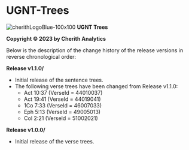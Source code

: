 # UGNT-Trees

![cherithLogoBlue-100x100](https://user-images.githubusercontent.com/105679741/190519269-28c4bc1c-fb8f-4c8f-b119-8aa8188c98d6.png)
**UGNT Trees**

**Copyright © 2023 by Cherith Analytics**

Below is the description of the change history of the release versions in reverse chronological order:

**Release v1.1.0/**
  * Initial release of the sentence trees.
  * The following verse trees have been changed from Release v1.1.0:
    * Act 10:37 (VerseId = 44010037)
    * Act 19:41 (VerseId = 44019041)
    * 1Co 7:33 (VerseId = 46007033)
    * Eph 5:13 (VerseId = 49005013)
    * Col 2:21 (VerseId = 51002021)

**Release v1.0.0/**
  * Initial release of the verse trees.


